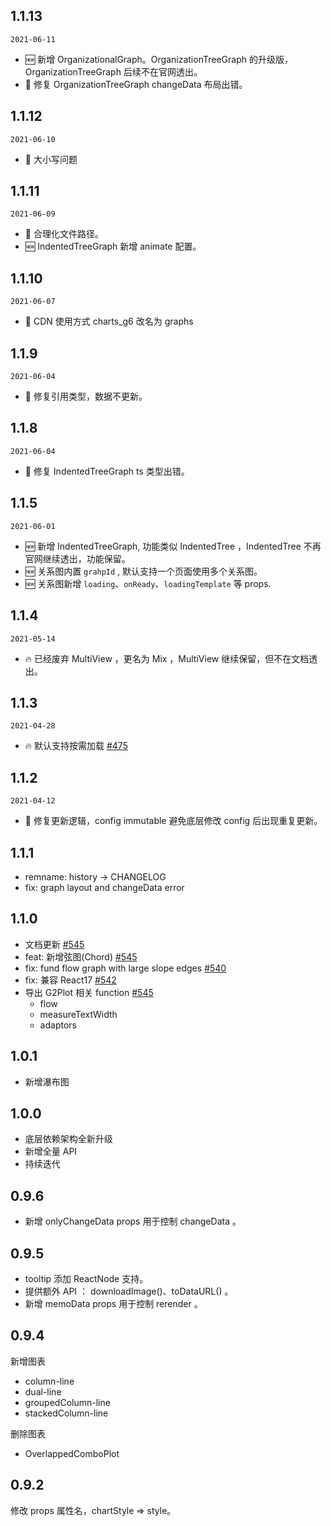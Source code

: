 ## 1.1.13

`2021-06-11`

- 🆕 新增 OrganizationalGraph。OrganizationTreeGraph 的升级版，OrganizationTreeGraph 后续不在官网透出。
- 🐞 修复 OrganizationTreeGraph changeData 布局出错。

## 1.1.12

`2021-06-10`

- 🐞 大小写问题

## 1.1.11

`2021-06-09`

- 🐞 合理化文件路径。
- 🆕 IndentedTreeGraph 新增 animate 配置。

## 1.1.10

`2021-06-07`

- 💄 CDN 使用方式 charts_g6 改名为 graphs

## 1.1.9

`2021-06-04`

- 🐞 修复引用类型，数据不更新。

## 1.1.8

`2021-06-04`

- 🐞 修复 IndentedTreeGraph ts 类型出错。

## 1.1.5

`2021-06-01`

- 🆕 新增 IndentedTreeGraph, 功能类似 IndentedTree ，IndentedTree 不再官网继续透出，功能保留。
- 🆕 关系图内置 `grahpId` , 默认支持一个页面使用多个关系图。
- 🆕 关系图新增 `loading`、`onReady`、`loadingTemplate` 等 props.

## 1.1.4

`2021-05-14`

- 🔥 已经废弃 MultiView ，更名为 Mix ，MultiView 继续保留，但不在文档透出。

## 1.1.3

`2021-04-28`

- 🔥 默认支持按需加载 [#475](https://github.com/ant-design/ant-design-charts/issues/475)

## 1.1.2

`2021-04-12`

- 🐞 修复更新逻辑，config immutable 避免底层修改 config 后出现重复更新。

## 1.1.1

- remname: history -> CHANGELOG
- fix: graph layout and changeData error

## 1.1.0

- 文档更新 [#545](https://github.com/ant-design/ant-design-charts/pull/545)
- feat: 新增弦图(Chord) [#545](https://github.com/ant-design/ant-design-charts/pull/545)
- fix: fund flow graph with large slope edges [#540](https://github.com/ant-design/ant-design-charts/pull/540)
- fix: 兼容 React17 [#542](https://github.com/ant-design/ant-design-charts/pull/542)
- 导出 G2Plot 相关 function [#545](https://github.com/ant-design/ant-design-charts/pull/545)
  - flow
  - measureTextWidth
  - adaptors

## 1.0.1

- 新增瀑布图

## 1.0.0

- 底层依赖架构全新升级
- 新增全量 API
- 持续迭代

## 0.9.6

- 新增 onlyChangeData props 用于控制 changeData 。

## 0.9.5

- tooltip 添加 ReactNode 支持。
- 提供额外 API ： downloadImage()、toDataURL() 。
- 新增 memoData props 用于控制 rerender 。

## 0.9.4

新增图表

- column-line
- dual-line
- groupedColumn-line
- stackedColumn-line

删除图表

- OverlappedComboPlot

## 0.9.2

修改 props 属性名，chartStyle => style。
